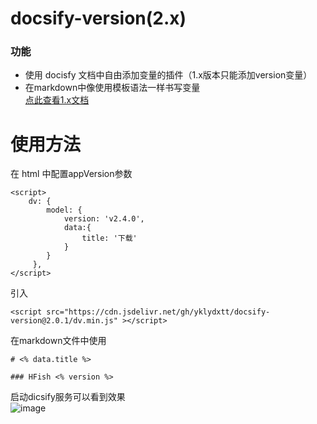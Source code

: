 # docsify-version(2.x)

### 功能
- 使用 docisfy 文档中自由添加变量的插件（1.x版本只能添加version变量）
- 在markdown中像使用模板语法一样书写变量   
[点此查看1.x文档](https://github.com/yklydxtt/docsify-version#readme)

# 使用方法

在 html 中配置appVersion参数

```
<script>
    dv: {
        model: {
            version: 'v2.4.0',
            data:{
                title: '下载'
            }
        }
     },
</script>
```

引入

```
<script src="https://cdn.jsdelivr.net/gh/yklydxtt/docsify-version@2.0.1/dv.min.js" ></script>
```

在markdown文件中使用   
```
# <% data.title %>

### HFish <% version %>

```
启动dicsify服务可以看到效果   
![image](https://user-images.githubusercontent.com/52593709/122228769-c18f5f80-ceea-11eb-820a-fca2bdce8e00.png)
